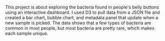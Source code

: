 This project is about exploring the bacteria found in people's belly buttons using an interactive dashboard.
I used D3 to pull data from a JSON file and created a bar chart, bubble chart, and metadata panel that update when a new sample is picked.
The data shows that a few types of bacteria are common in most people, but most bacteria are pretty rare, which makes each sample unique.

